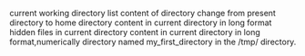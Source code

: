 current working directory
list content of directory
change from present directory to home directory
content in current directory in long format
hidden files in current directory
content in current directory in long format,numerically
 directory named my_first_directory in the /tmp/ directory.
